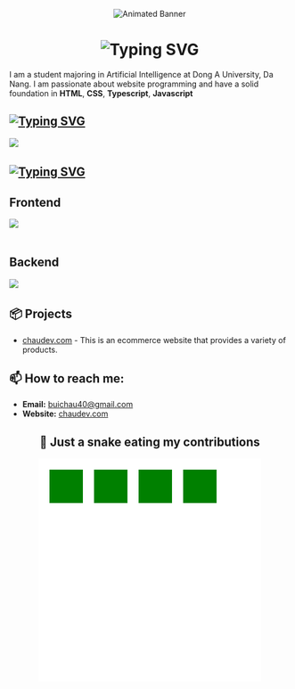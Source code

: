 <p align="center">
  <img src="https://files.oaiusercontent.com/file-zzxITBLtVv1ELa9Jw9SMQNaE?se=2024-04-30T09%3A06%3A02Z&sp=r&sv=2021-08-06&sr=b&rscc=max-age%3D31536000%2C%20immutable&rscd=attachment%3B%20filename%3De51c5372-53d2-458e-b033-bfb89dd71b2d.webp&sig=X8MmjrOUjo2CziWfu8j2Zan0ujODdwu4mlncz/w5CIE%3D" height="200" alt="Animated Banner"/>
</p>

<h1 align="center">
  <img src="https://readme-typing-svg.demolab.com?font=Fira+Code&size=31&pause=1000&color=F70303&background=39FFF000&random=false&width=435&lines=Hi+there%2C+I'm+Chou+%F0%9F%91%8B;I'm+a+Website+Development+Engineer%F0%9F%91%8B" alt="Typing SVG" />
</h1>

I am a student majoring in Artificial Intelligence at Dong A University, Da Nang. I am passionate about website programming and have a solid foundation in **HTML**, **CSS**, **Typescript**, **Javascript**

## [![Typing SVG](https://readme-typing-svg.demolab.com?font=Fira+Code&weight=600&size=22&duration=2&pause=1000&color=29F723&background=39FFF000&random=false&width=435&lines=%F0%9F%9A%80++Programming+languages)](https://git.io/typing-svg)

<img src="https://skillicons.dev/icons?i=js,ts,py," /><br>

## [![Typing SVG](https://readme-typing-svg.demolab.com?font=Fira+Code&weight=600&size=22&duration=2&pause=1000&color=F714DF&background=39FFF000&random=false&width=435&lines=%E2%98%98%EF%B8%8F+Frameworks%2F+Platforms)](https://git.io/typing-svg)

## Frontend

<img src="https://skillicons.dev/icons?i=react,next,redux,sass,mui,bootstrap,jquery,tailwindcss" /><br> <br>

## Backend

<img src="https://skillicons.dev/icons?i=nest,graphql,nodejs,express," /><br>

## 📦 Projects

- [chaudev.com](http://chaudev.com) - This is an ecommerce website that provides a variety of products.

## 📫 How to reach me:

- **Email:** [buichau40@gmail.com](mailto:buichau40@gmail.com)
- **Website:** [chaudev.com](http://chaudev.com)


<h2 align="center">🐍 Just a snake eating my contributions</h2>
<a href="https://www.facebook.com/"></a>
<p align='center'>
  <img src="https://github.com/Chaudz/contribution-icon/blob/main/contribute.svg">
</p>
